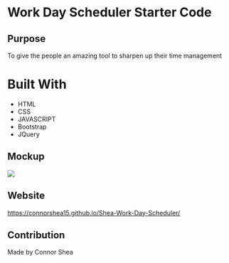 # Work Day Scheduler Starter Code

## Purpose
To give the people an amazing tool to sharpen up their time management

# Built With
* HTML
* CSS
* JAVASCRIPT
* Bootstrap
* JQuery

## Mockup
![](/assets/images/mockup.JPG)

## Website
https://connorshea15.github.io/Shea-Work-Day-Scheduler/

## Contribution
Made by Connor Shea